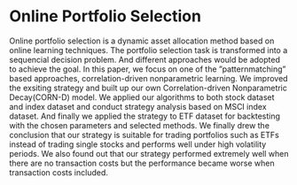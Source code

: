 # Online Portfolio Selection
Online portfolio selection is a dynamic asset allocation method based on online learning techniques.
The portfolio selection task is transformed into a sequencial decision problem. And different
approaches would be adopted to achieve the goal. In this paper, we focus on one of the ”patternmatching”
based approaches, correlation-driven nonparametric learning. We improved the exsiting
strategy and built up our own Correlation-driven Nonparametric Decay(CORN-D) model. We applied
our algorithms to both stock dataset and index dataset and conduct strategy analysis based
on MSCI index dataset. And finally we applied the strategy to ETF dataset for backtesting with
the chosen parameters and selected methods. We finally drew the conclusion that our strategy is
suitable for trading portfolios such as ETFs instead of trading single stocks and performs well under
high volatility periods. We also found out that our strategy performed extremely well when there
are no transaction costs but the performance became worse when transaction costs included.
